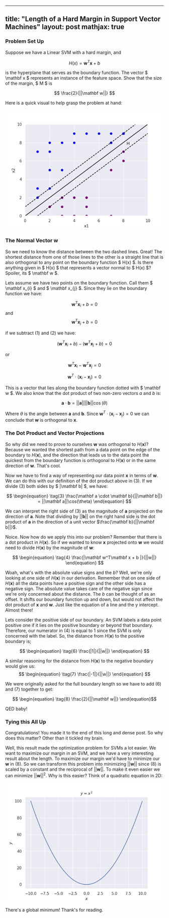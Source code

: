 
---
title: "Length of a Hard Margin in Support Vector Machines"
layout: post
mathjax: true
---
### Problem Set Up
Suppose we have a Linear SVM with a hard margin, and

 $$ H(x) = \mathbf w^T\mathbf x + b $$
 
is the hyperplane that serves as the boundary function. The vector $ \mathbf x $ represents an instance of the feature space. Show that the size of the margin, $ M $ is

$$ \frac{2}{||\mathbf w||} $$

Here is a quick visual to help grasp the problem at hand:

<img src="/assets/images/svm_length_M.png" alt="Alt text" class="center-image">

### The Normal Vector w

So we need to know the distance between the two dashed lines. Great! The shortest distance from one of those lines to the other is a straight line that is also orthogonal to any point on the boundary function $ H(x) $. Is there anything given in $ H(x) $ that represents a vector normal to $ H(x) $? Spoiler, its $ \mathbf w $. 

Lets assume we have two points on the boundary function. Call them $ \mathbf x_{i} $ and $ \mathbf x_{j} $.  Since they lie on the boundary function we have:

$$
\begin{equation} \tag{1}  
\mathbf w^T\mathbf x_{i} + b = 0
\end{equation}
$$
 and 
 $$
 \begin{equation} \tag{2}
  \mathbf w^T\mathbf x_{j} + b = 0
  \end{equation}
 $$

if we subtract (1) and (2) we have:

$$
(\mathbf w^T\mathbf x_{i} + b ) -  (\mathbf w^T\mathbf x_{j} + b) =0
$$

or

$$
\mathbf w^T\mathbf x_{i}  -  \mathbf w^T\mathbf x_{j} =0
$$

$$
\mathbf w^T\cdot(\mathbf x_{i}  -  \mathbf x_{j}) =0
$$

This is a vector that lies along the boundary function dotted with $ \mathbf w $. We also know that the dot product of two non-zero vectors $a$ and $b$ is:

$$
\begin{equation} \tag{3}
\mathbf a \cdot \mathbf b = ||\mathbf a|| ||\mathbf b||\cos(\theta)
\end{equation}
$$

Where $\theta$ is the angle between $\mathbf a$ and $\mathbf b$. Since  $\mathbf w^T\cdot(\mathbf x_{i}  -  \mathbf x_{j}) =0$ we can conclude that $\mathbf w$ is orthogonal to $\mathbf x$.

### The Dot Product and Vector Projections
So why did we need to prove to ourselves $\mathbf{w}$ was orthogonal to $H(\mathbf x)$? Because we wanted the shortest path from a data point on the edge of the boundary to $H(\mathbf x)$, and the direction that leads us to the data point the quickest from the boundary function is orthogonal to $H(\mathbf x)$ or in the same direction of $\mathbf{w}$. That's cool.

Now we have to find a way of representing our data point $\mathbf x$ in terms of $\mathbf w$. We can do this with our definition of the dot product above in (3). If we divide (3) both sides by $ |\mathbf b| $, we have:

$$
\begin{equation} \tag{3}
\frac{\mathbf a \cdot \mathbf b}{||\mathbf b||} = ||\mathbf a||\cos(\theta)
\end{equation}
$$

We can interpret the right side of (3) as the magnitude of $\mathbf a$ projected on the direction of $\mathbf a$. Note that dividing by $||\mathbf b||$ on the right hand side is the dot product of $\mathbf a$ in the direction of a unit vector $\frac{\mathbf b}{||\mathbf b||}$. 

Noice. Now how do we apply this into our problem? Remember that there is a dot product in $H(\mathbf x)$. So if we wanted to know $\mathbf x$ projected onto $\mathbf w$ we would need to divide $H(\mathbf x)$ by the magnitude of $\mathbf w$:

$$
\begin{equation} \tag{4}
 \frac{|\mathbf w^T\mathbf x + b |}{||w||} 
 \end{equation}
 $$

Woah, what's with the absolute value signs and the $b$? Well, we're only looking at one side of $H(\mathbf x)$ in our derivation. Remember that on one side of $H(\mathbf x)$ all the data points have a positive sign and the other side has a negative sign. The absolute value takes care of the negative sign since we're only concerned about the distance. The $b$ can be thought of as an offset. It shifts our boundary function up and down, but would not affect the dot product of $\mathbf x$ and $\mathbf w$.  Just like the equation of a line and the y intercept. Almost there!

Lets consider the positive side of our boundary. An SVM labels a data point positive one if it lies on the positive boundary or beyond that boundary. Therefore, our numerator in (4) is equal to 1 since the SVM is only concerned with the label. So, the distance from  $H(\mathbf x)$ to the positive boundary is;

$$
\begin{equation} \tag{6}
 \frac{|1|}{||w||} 
 \end{equation}
 $$

A similar reasoning for the distance from $H(\mathbf x)$ to the negative boundary would give us:
$$
\begin{equation} \tag{7}
 \frac{|-1|}{||w||} 
 \end{equation}
 $$

We were originally asked for the full boundary length so we have to add (6) and (7) together to get:

$$
\begin{equation} \tag{8}
 \frac{2}{||\mathbf w||} 
 \end{equation}$$

QED baby!

### Tying this All Up
Congratulations! You made it to the end of this long and dense post. So why does this matter? Other than it tickled my brain.

Well, this result made the optimization problem for SVMs a lot easier. We want to maximize our margin in an SVM, and we have a very interesting result about the length. To maximize our margin we'd have to minimize our  $\mathbf w$ in (8). So we can transform this problem into minimizing $||\mathbf w||$ since (8) is scaled by a constant and the reciprocal of $||\mathbf w||$. To make it even easier we can minimize $||\mathbf w||^2$. Why is this easier? Think of a quadratic equation in 2D:

<img src="/assets/images/qudaratic.png" alt="Alt text" class="center-image">


There's a global minimum! Thank's for reading.


